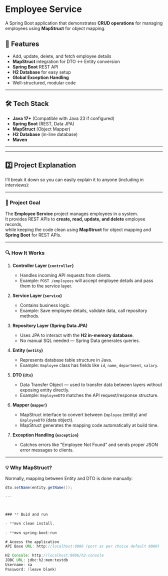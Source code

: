 # Employee Service

A Spring Boot application that demonstrates **CRUD operations** for managing employees using **MapStruct** for object mapping.

## 🚀 Features
- Add, update, delete, and fetch employee details
- **MapStruct** integration for DTO ↔ Entity conversion
- **Spring Boot** REST API
- **H2 Database** for easy setup
- **Global Exception Handling**
- Well-structured, modular code

---

## 🛠️ Tech Stack
- **Java 17+** (Compatible with Java 23 if configured)
- **Spring Boot** (REST, Data JPA)
- **MapStruct** (Object Mapper)
- **H2 Database** (in-line database)
- **Maven**

---

---

## **2️⃣ Project Explanation**

I’ll break it down so you can easily explain it to anyone (including in interviews):

---

### **📌 Project Goal**
The **Employee Service** project manages employees in a system.  
It provides REST APIs to **create, read, update, and delete** employee records,  
while keeping the code clean using **MapStruct** for object mapping and **Spring Boot** for REST APIs.

---

### **🔍 How It Works**
1. **Controller Layer (`controller`)**
   - Handles incoming API requests from clients.
   - Example: `POST /employees` will accept employee details and pass them to the service layer.

2. **Service Layer (`service`)**
   - Contains business logic.
   - Example: Save employee details, validate data, call repository methods.

3. **Repository Layer (Spring Data JPA)**
   - Uses JPA to interact with the **H2 in-memory database**.
   - No manual SQL needed — Spring Data generates queries.

4. **Entity (`entity`)**
   - Represents database table structure in Java.
   - Example: `Employee` class has fields like `id`, `name`, `department`, `salary`.

5. **DTO (`dto`)**
   - Data Transfer Object — used to transfer data between layers without exposing entity directly.
   - Example: `EmployeeDTO` matches the API request/response structure.

6. **Mapper (`mapper`)**
   - MapStruct interface to convert between `Employee` (entity) and `EmployeeDTO` (data object).
   - MapStruct generates the mapping code automatically at build time.

7. **Exception Handling (`exception`)**
   - Catches errors like "Employee Not Found" and sends proper JSON error messages to clients.

---

### **💡 Why MapStruct?**
Normally, mapping between Entity and DTO is done manually:
```java
dto.setName(entity.getName());

---



### ** Buid and run

- **mvn clean install,
  
- **mvn spring-boot:run

# Aceess the application
API Base URL: http://localhost:8086 (port as per choice default 8080)

H2 Console: http://localhost:8086/h2-console
JDBC URL: jdbc:h2:mem:testdb
Username: sa
Password: (leave blank)


